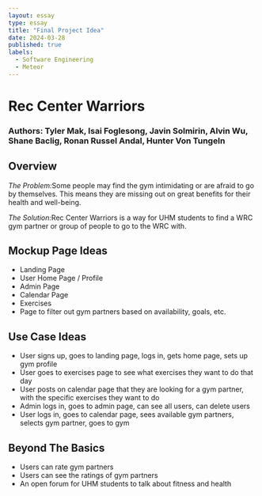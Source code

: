 ```yaml
---
layout: essay
type: essay
title: "Final Project Idea"
date: 2024-03-28
published: true
labels:
  - Software Engineering
  - Meteor
---
```


# Rec Center Warriors
### Authors: Tyler Mak, Isai Foglesong, Javin Solmirin, Alvin Wu, Shane Baclig, Ronan Russel Andal, Hunter Von Tungeln

## Overview
<em>The Problem:</em>Some people may find the gym intimidating or are afraid to go by themselves. This means they are missing out on great benefits for their health and well-being. 

<em>The Solution:</em>Rec Center Warriors is a way for UHM students to find a WRC gym partner or group of people to go to the WRC with.

## Mockup Page Ideas
- Landing Page
- User Home Page / Profile
- Admin Page
- Calendar Page
- Exercises 
- Page to filter out gym partners based on availability, goals, etc.

## Use Case Ideas
- User signs up, goes to landing page, logs in, gets home page, sets up gym profile
- User goes to exercises page to see what exercises they want to do that day
- User posts on calendar page that they are looking for a gym partner, with the specific exercises they want to do
- Admin logs in, goes to admin page, can see all users, can delete users
- User logs in, goes to calendar page, sees available gym partners, selects gym partner, goes to gym

## Beyond The Basics
- Users can rate gym partners
- Users can see the ratings of gym partners
- An open forum for UHM students to talk about fitness and health